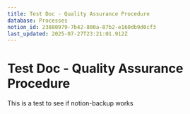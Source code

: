 ```yaml
---
title: Test Doc - Quality Assurance Procedure
database: Processes
notion_id: 23880979-7b42-800a-87b2-e160db9d0cf3
last_updated: 2025-07-27T23:21:01.912Z
---
```


# Test Doc - Quality Assurance Procedure


This is a test to see if notion-backup works

